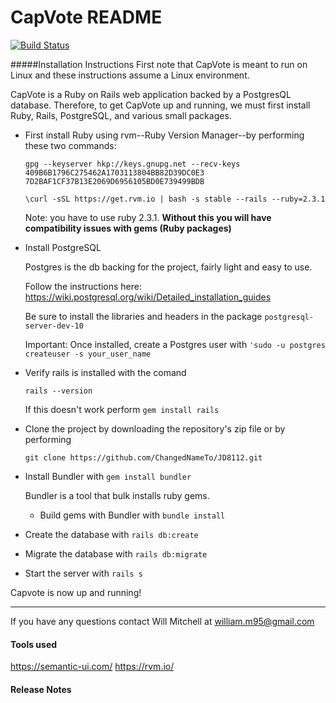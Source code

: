 # CapVote README

[![Build Status](https://travis-ci.org/ChangedNameTo/JD8112.svg?branch=master)](https://travis-ci.org/ChangedNameTo/JD8112)

#####Installation Instructions
First note that CapVote is meant to run on Linux and these instructions assume a Linux environment.

CapVote is a Ruby on Rails web application backed by a PostgresQL database. Therefore, to get CapVote up and running, we must first install Ruby, Rails, PostgreSQL, and various small packages.

* First install Ruby using rvm--Ruby Version Manager--by performing these two commands:

	`gpg --keyserver hkp://keys.gnupg.net --recv-keys 409B6B1796C275462A1703113804BB82D39DC0E3 7D2BAF1CF37B13E2069D6956105BD0E739499BDB`

	`\curl -sSL https://get.rvm.io | bash -s stable --rails --ruby=2.3.1`

	Note: you have to use ruby 2.3.1. **Without this you will have compatibility issues with gems (Ruby packages)**

* Install PostgreSQL

	Postgres is the db backing for the project, fairly light and easy to use.

	Follow the instructions here: https://wiki.postgresql.org/wiki/Detailed_installation_guides

	Be sure to install the libraries and headers in the package `postgresql-server-dev-10`

	Important: Once installed, create a Postgres user with `'sudo -u postgres createuser -s your_user_name`

* Verify rails is installed with the comand

	`rails --version`

	If this doesn't work perform `gem install rails`

* Clone the project by downloading the repository's zip file or by performing

	`git clone https://github.com/ChangedNameTo/JD8112.git`

* Install Bundler with `gem install bundler`

	Bundler is a tool that bulk installs ruby gems. 

	* Build gems with Bundler with `bundle install`

* Create the database with `rails db:create`

* Migrate the database with `rails db:migrate`

* Start the server with `rails s`

Capvote is now up and running!

---

If you have any questions contact Will Mitchell at william.m95@gmail.com

#### Tools used

https://semantic-ui.com/
https://rvm.io/

#### Release Notes